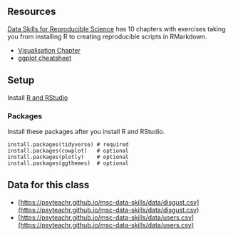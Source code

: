 ## Resources

[Data Skills for Reproducible Science](https://psyteachr.github.io/msc-data-skills/)  has 10 chapters with exercises taking you from installing R to creating reproducible scripts in RMarkdown.

* [Visualisation Chapter](https://psyteachr.github.io/msc-data-skills/ggplot.html)
* [ggplot cheatsheet](https://github.com/rstudio/cheatsheets/raw/master/data-visualization-2.1.pdf) 

## Setup

Install [R and RStudio](https://psyteachr.github.io/msc-data-skills/installingr.html)

### Packages

Install these packages after you install R and RStudio.

```
install.packages(tidyverse) # required
install.packages(cowplot)   # optional
install.packages(plotly)    # optional
install.packages(ggthemes)  # optional
```

## Data for this class

* [https://psyteachr.github.io/msc-data-skills/data/disgust.csv](https://psyteachr.github.io/msc-data-skills/data/disgust.csv)
* [https://psyteachr.github.io/msc-data-skills/data/users.csv](https://psyteachr.github.io/msc-data-skills/data/users.csv)